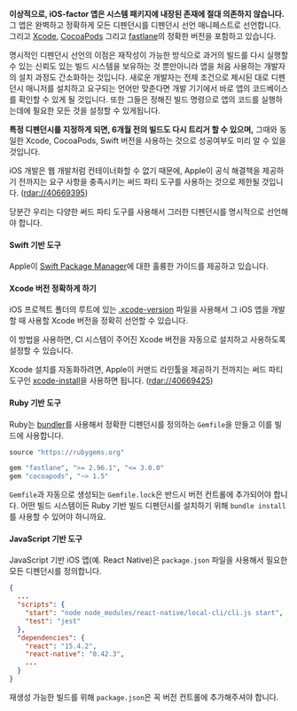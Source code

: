 **이상적으로, iOS-factor 앱은 시스템 패키지에 내장된 존재에 절대 의존하지 않습니다.** 그 앱은 완벽하고 정확하게 모든 디펜던시를 디펜던시 선언 매니페스트로 선언합니다. 그리고 [Xcode](https://developer.apple.com/xcode), [CocoaPods](https://cocoapods.org) 그리고 [fastlane](https://fastlane.tools)의 정확한 버전을 포함하고 있습니다.

명시적인 디펜던시 선언의 이점은 재작성이 가능한 방식으로 과거의 빌드를 다시 실행할 수 있는 신뢰도 있는 빌드 시스템을 보유하는 것 뿐만아니라 앱을 처음 사용하는 개발자의 설치 과정도 간소화하는 것입니다. 새로운 개발자는 전제 조건으로 제시된 대로 디펜던시 매니저를 설치하고 요구되는 언어만 맞춘다면 개발 기기에서 바로 앱의 코드베이스를 확인할 수 있게 될 것입니다. 또한 그들은 정해진 빌드 명령으로 앱의 코드를 실행하는데에 필요한 모든 것을 설정할 수 있게됩니다.

**특정 디펜던시를 지정하게 되면, 6개월 전의 빌드도 다시 트리거 할 수 있으며,** 그때와 동일한 Xcode, CocoaPods, Swift 버전을 사용하는 것으로 성공여부도 미리 알 수 있을 것입니다.

iOS 개발은 웹 개발처럼 컨테이너화할 수 없기 때문에, Apple이 공식 해결책을 제공하기 전까지는 요구 사항을 충족시키는 써드 파티 도구를 사용하는 것으로 제한될 것입니다. ([rdar://40669395](https://openradar.appspot.com/radar?id=4929082424819712))

당분간 우리는 다양한 써드 파티 도구를 사용해서 그러한 디펜던시를 명시적으로 선언해야 합니다.

#### Swift 기반 도구

Apple이 [Swift Package Manager](https://swift.org/package-manager)에 대한 훌륭한 가이드를 제공하고 있습니다.

#### Xcode 버전 정확하게 하기

iOS 프로젝트 폴더의 루트에 있는 [.xcode-version](https://github.com/fastlane/ci/blob/master/docs/xcode-version.md) 파일을 사용해서 그 iOS 앱을 개발할 때 사용할 Xcode 버전을 정확히 선언할 수 있습니다.

이 방법을 사용하면, CI 시스템이 주어진 Xcode 버전을 자동으로 설치하고 사용하도록 설정할 수 있습니다.

Xcode 설치를 자동화하려면, Apple이 커맨드 라인툴을 제공하기 전까지는 써드 파티 도구인 [xcode-install](https://github.com/krausefx/xcode-install)을 사용하면 됩니다. ([rdar://40669425](https://openradar.appspot.com/radar?id=5064112975380480))

#### Ruby 기반 도구

Ruby는 [bundler](https://bundler.io)를 사용해서 정확한 디펜던시를 정의하는 `Gemfile`을 만들고 이를 빌드에 사용합니다.

```ruby
source "https://rubygems.org"

gem "fastlane", ">= 2.96.1", "<= 3.0.0"
gem "cocoapods", "~> 1.5"
```

`Gemfile`과 자동으로 생성되는 `Gemfile.lock`은 반드시 버전 컨트롤에 추가되어야 합니다. 어떤 빌드 시스템이든 Ruby 기반 빌드 디펜던시를 설치하기 위해 `bundle install`를 사용할 수 있어야 하니까요.

#### JavaScript 기반 도구

JavaScript 기반 iOS 앱(예. React Native)은 `package.json` 파일을 사용해서 필요한 모든 디펜던시를 정의합니다.

```json
{
  ...
  "scripts": {
    "start": "node node_modules/react-native/local-cli/cli.js start",
    "test": "jest"
  },
  "dependencies": {
    "react": "15.4.2",
    "react-native": "0.42.3",
    ...
  }
}
```

재생성 가능한 빌드를 위해 `package.json`은 꼭 버전 컨트롤에 추가해주셔야 합니다.
